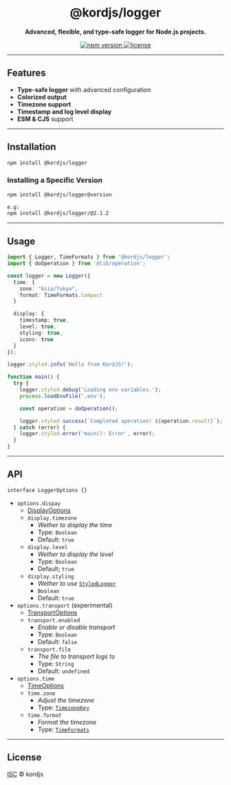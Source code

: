 <div align="center">
  <h1>@kordjs/logger</h1>
  <p>
    <b>Advanced, flexible, and type-safe logger for Node.js projects.</b>
  </p>
  <p>
    <a href="https://www.npmjs.com/package/@kordjs/logger">
      <img src="https://img.shields.io/npm/v/@kordjs/logger?style=flat-square" alt="npm version" />
    </a>
    </a>
    <a href="https://github.com/kordjs/logger/blob/main/LICENSE">
      <img src="https://img.shields.io/github/license/kordjs/logger?style=flat-square" alt="license" />
    </a>
  </p>
</div>

---

## Features

- **Type-safe logger** with advanced configuration
- **Colorized output**
- **Timezone support**
- **Timestamp and log level display**
- **ESM & CJS** support

---

## Installation

```sh
npm install @kordjs/logger
```

### Installing a Specific Version

```sh
npm install @kordjs/logger@version

e.g:
npm install @kordjs/logger/@2.1.2
```

---

## Usage

```ts
import { Logger, TimeFormats } from '@kordjs/logger';
import { doOperation } from '@lib/operation';

const logger = new Logger({
  time: {
    zone: "Asia/Tokyo",
    format: TimeFormats.Compact
  }

  display: {
    timestamp: true,
    level: true,
    styling: true,
    icons: true
  }
});

logger.styled.info('Hello from KordJS!');

function main() {
  try {
    logger.styled.debug('Loading env variables.');
    process.loadEnvFile('.env');

    const operation = doOperation();

    logger.styled.success(`Completed operation! ${operation.result}`);
  } catch (error) {
    logger.styled.error('main(): Error', error);
  }
}
```

---

## API

`interface LoggerOptions {}`

- `options.dispay`
  - [DisplayOptions](https://github.com/kordjs/logger/blob/49b0c3e52326eabc400d162d72d2c8d11b68a91a/src/lib/Logger.ts#L30)
  - `display.timezone`
    - _Wether to display the time_
    - Type: `Boolean`
    - Default: `true`
  - `display.level`
    - _Wether to display the level_
    - Type: `Boolean`
    - Default; `true`
  - `display.styling`
    - _Wether to use_ [`StyledLogger`](https://github.com/kordjs/logger/blob/49b0c3e52326eabc400d162d72d2c8d11b68a91a/src/lib/StyledLogger.ts#L11)
    - `Boolean`
    - Default: `true`
- `options.transport` (experimental)
  - [TransportOptions](https://github.com/kordjs/logger/blob/49b0c3e52326eabc400d162d72d2c8d11b68a91a/src/lib/Logger.ts#L58)
  - `transport.enabled`
    - _Enable or disable transport_
    - Type: `Boolean`
    - Default: `false`
  - `transport.file`
    - _The file to transport logs to_
    - Type: `String`
    - Default: `undefined`
- `options.time`
  - [TimeOptions](https://github.com/kordjs/logger/blob/49b0c3e52326eabc400d162d72d2c8d11b68a91a/src/lib/Logger.ts#L45)
  - `time.zone`
    - _Adjust the timezone_
    - Type: [`TimezoneKey`](docs/typedoc/types/TimezoneKey.html)
  - `time.format`
    - _Format the timezone_
    - Type: [`TimeFormats`](docs/typedoc/enums/TimeFormats.html)

---

## License

[ISC](./LICENSE) ©️ kordjs
